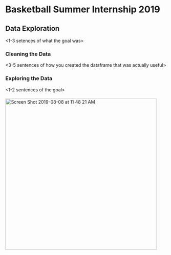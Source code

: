 # Basketball Summer Internship 2019

## Data Exploration
<1-3 setences of what the goal was>

### Cleaning the Data
<3-5 sentences of how you created the dataframe that was actually useful>

### Exploring the Data
<1-2 sentences of the goal>

#### <Shot-Type Based on Made Shots>
<img width="472" alt="Screen Shot 2019-08-08 at 11 48 21 AM" src="https://user-images.githubusercontent.com/51301795/62717780-852b7800-b9d2-11e9-84cf-58dbb1dc7032.png">
<This pie chart tells us that out of all the MADE shots during the 2018-19 NBA season, 47% of the makes were layups, 42% of the makes were jumpers, 6% of the makes were floaters(in between a jumper and a layup), 5% of the makes were post shots, and 0% of the makes were heaves. This analysis is expected because layups are attempted closest to the basket and thus have the highest percentage of going in. On the other hand, no heaves were made at all because they are desperation shots attempted extremely far from the basket(usually when the clock is winding down), thus making them nearly impossible to make.>             
